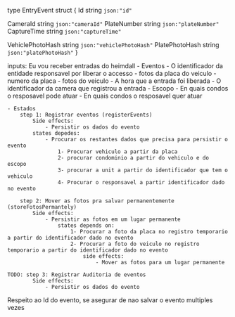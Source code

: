 type EntryEvent struct {
Id string `json:"id"`

<!-- CondoId string `json:"condoId"` -->

CameraId string `json:"cameraId"`
PlateNumber string `json:"plateNumber"`
CaptureTime string `json:"captureTime"`

<!-- PicName string `json:"picName"` -->

VehiclePhotoHash string `json:"vehiclePhotoHash"`
PlatePhotoHash string `json:"platePhotoHash"`
}

<!-- Workflow: Registrar gateEvents-->

inputs:
Eu vou receber entradas do heimdall - Eventos - O identificador da entidade responsavel por liberar o accesso - fotos da placa do veiculo - numero da placa - fotos do veiculo - A hora que a entrada foi liberada - O identificador da camera que registrou a entrada - Escopo - En quais condos o resposavel pode atuar - En quais condos o resposavel quer atuar

    - Estados
        step 1: Registrar eventos (registerEvents)
            Side effects:
                - Persistir os dados do evento
            states depedes:
                - Procurar os restantes dados que precisa para persistir o evento
                    1- Procurar vehiculo a partir da placa
                    2- procurar condominio a partir do vehiculo e do escopo
                    3- procurar a unit a partir do identificador que tem o vehiculo
                    4- Procurar o responsavel a partir identificador dado no evento

        step 2: Mover as fotos pra salvar permanentemente (storeFotosPermantely)
            Side effects:
                - Persistir as fotos em um lugar permanente
                    states depends on:
                        1- Procurar a foto da placa no registro temporario a partir do identificador dado no evento
                        2- Procurar a foto do veiculo no registro temporario a partir do identificador dado no evento
                            side effects:
                                - Mover as fotos para um lugar permanente

    TODO: step 3: Registrar Auditoria de eventos
            Side effects:
                - Persistir os dados do evento

Respeito ao Id do evento, se asegurar de nao salvar o evento multiples vezes
